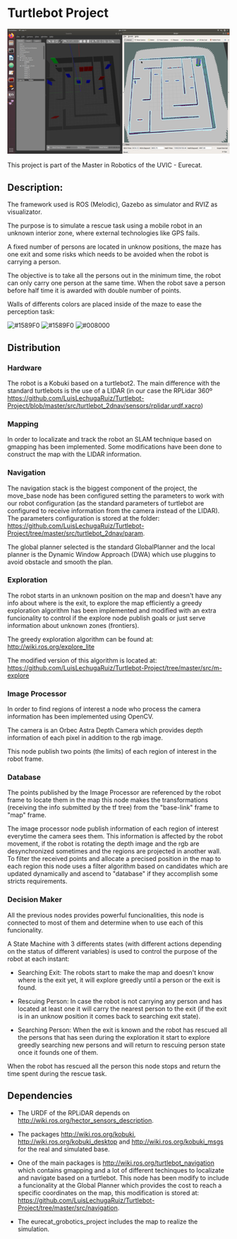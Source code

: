 
# Turtlebot Project

![Example](https://github.com/LuisLechugaRuiz/Turtlebot-Project/blob/master/images/Screenshot%20from%202020-03-26%2021-55-58.png) 

This project is part of the Master in Robotics of the UVIC - Eurecat.

## Description:

The framework used is ROS (Melodic), Gazebo as simulator and RVIZ as visualizator.

The purpose is to simulate a rescue task using a mobile robot in an unknown interior zone, where external technologies like GPS fails.

A fixed number of persons are located in unknow positions, the maze has one exit and some risks which needs to be avoided when the robot is carrying a person. 

The objective is to take all the persons out in the minimum time, the robot can only carry one person at the same time. When the robot save a person before half time it is awarded with double number of points. 

Walls of differents colors are placed inside of the maze to ease the perception task:

![#1589F0](https://placehold.it/100/1589F0/ffffff/?text=PERS)  ![#1589F0](https://placehold.it/100/f03c15/ffffff/?text=RISK)
![#008000](https://placehold.it/100/008000/ffffff/?text=EXIT)  

## Distribution

### Hardware
The robot is a Kobuki based on a turtlebot2. The main difference with the standard turtlebots is the use of a LIDAR (in our case the RPLidar 360º https://github.com/LuisLechugaRuiz/Turtlebot-Project/blob/master/src/turtlebot_2dnav/sensors/rplidar.urdf.xacro)

### Mapping

In order to localizate and track the robot an SLAM technique based on gmapping has been implemented. Some modifications have been done to construct the map with the LIDAR information. 

### Navigation

The navigation stack is the biggest component of the project, the move_base node has been configured setting the parameters to work with our robot configuration (as the standard parameters of turtlebot are configured to receive information from the camera instead of the LIDAR). The parameters configuration is stored at the folder: https://github.com/LuisLechugaRuiz/Turtlebot-Project/tree/master/src/turtlebot_2dnav/param.

The global planner selected is the standard GlobalPlanner and the local planner is the Dynamic Window Approach (DWA) which use pluggins to avoid obstacle and smooth the plan.

### Exploration

The robot starts in an unknown position on the map and doesn't have any info about where is the exit, to explore the map efficiently a greedy exploration algorithm has been implemented and modified with an extra funcionality to control if the explore node publish goals or just serve information about unknown zones (frontiers).

The greedy exploration algorithm can be found at: http://wiki.ros.org/explore_lite

The modified version of this algorithm is located at: https://github.com/LuisLechugaRuiz/Turtlebot-Project/tree/master/src/m-explore

### Image Processor

In order to find regions of interest a node who process the camera information has been implemented using OpenCV.

The camera is an Orbec Astra Depth Camera which provides depth information of each pixel in addition to the rgb image.

This node publish two points (the limits) of each region of interest in the robot frame.

### Database

The points published by the Image Processor are referenced by the robot frame to locate them in the map this node makes the transformations (receiving the info submitted by the tf tree) from the "base-link" frame to "map" frame.

The image processor node publish information of each region of interest everytime the camera sees them. This information is affected by the robot movement, if the robot is rotating the depth image and the rgb are desynchronized sometimes and the regions are projected in another wall. To filter the received points and allocate a precised position in the map to each region this node uses a filter algorithm based on candidates which are updated dynamically and ascend to "database" if they accomplish some stricts requirements. 

### Decision Maker

All the previous nodes provides powerful funcionalities, this node is connected to most of them and determine when to use each of this funcionality.

A State Machine with 3 differents states (with different actions depending on the status of different variables) is used to control the purpose of the robot at each instant:

- Searching Exit: The robots start to make the map and doesn't know where is the exit yet, it will explore greedly until a person or the exit is found.

- Rescuing Person: In case the robot is not carrying any person and has located at least one it will carry the nearest person to the exit (if the exit is in an unknow position it comes back to searching exit state).

- Searching Person: When the exit is known and the robot has rescued all the persons that has seen during the exploration it start to explore greedly searching new persons and will return to rescuing person state once it founds one of them.

When the robot has rescued all the person this node stops and return the time spent during the rescue task.


## Dependencies


- The URDF of the RPLiDAR depends on http://wiki.ros.org/hector_sensors_description.

- The packages http://wiki.ros.org/kobuki, http://wiki.ros.org/kobuki_desktop and http://wiki.ros.org/kobuki_msgs for the real and simulated base.

- One of the main packages is http://wiki.ros.org/turtlebot_navigation which contains gmapping and a lot of different techinques to localizate and navigate based on a turtlebot. This node has been modify to include a funcionality at the Global Planner which provides the cost to reach a specific coordinates on the map, this modification is stored at: https://github.com/LuisLechugaRuiz/Turtlebot-Project/tree/master/src/navigation. 

- The eurecat_grobotics_project includes the map to realize the simulation.

